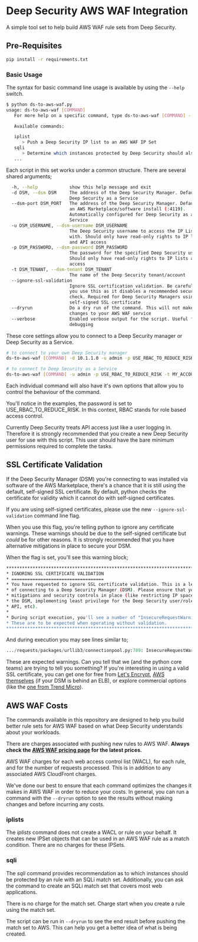# Deep Security AWS WAF Integration

A simple tool set to help build AWS WAF rule sets from Deep Security. 

## Pre-Requisites

```bash
pip install -r requirements.txt
```

### Basic Usage

The syntax for basic command line usage is available by using the ```--help``` switch.

```bash
$ python ds-to-aws-waf.py
usage: ds-to-aws-waf [COMMAND]
   For more help on a specific command, type ds-to-aws-waf [COMMAND] --help

   Available commands:

   iplist
      > Push a Deep Security IP list to an AWS WAF IP Set
   sqli
      > Determine which instances protected by Deep Security should also be protected by AWS WAF SQLi rules
   ...
```

Each script in this set works under a common structure. There are several shared arguments;

```bash
  -h, --help            show this help message and exit
  -d DSM, --dsm DSM     The address of the Deep Security Manager. Defaults to
                        Deep Security as a Service
  --dsm-port DSM_PORT   The address of the Deep Security Manager. Defaults to
                        an AWS Marketplace/software install (:4119).
                        Automatically configured for Deep Security as a
                        Service
  -u DSM_USERNAME, --dsm-username DSM_USERNAME
                        The Deep Security username to access the IP Lists
                        with. Should only have read-only rights to IP lists
                        and API access
  -p DSM_PASSWORD, --dsm-password DSM_PASSWORD
                        The password for the specified Deep Security username.
                        Should only have read-only rights to IP lists and API
                        access
  -t DSM_TENANT, --dsm-tenant DSM_TENANT
                        The name of the Deep Security tenant/account
  --ignore-ssl-validation
                        Ignore SSL certification validation. Be careful when
                        you use this as it disables a recommended security
                        check. Required for Deep Security Managers using a
                        self-signed SSL certificate
  --dryrun              Do a dry run of the command. This will not make any
                        changes to your AWS WAF service
  --verbose             Enabled verbose output for the script. Useful for
                        debugging
```

These core settings allow you to connect to a Deep Security manager or Deep Security as a Service. 

```bash
# to connect to your own Deep Security manager
ds-to-aws-waf [COMMAND] -d 10.1.1.0 -u admin -p USE_RBAC_TO_REDUCE_RISK --ignore-ssl-validation

# to connect to Deep Security as a Service
ds-to-aws-waf [COMMAND] -u admin -p USE_RBAC_TO_REDUCE_RISK -t MY_ACCOUNT
```

Each individual command will also have it's own options that allow you to control the behaviour of the command.

You'll notice in the examples, the password is set to USE_RBAC_TO_REDUCE_RISK. In this context, RBAC stands for role based access control.

Currently Deep Security treats API access just like a user logging in. Therefore it is strongly recommended that you create a new Deep Security user for use with this script. This user should have the bare minimum permissions required to complete the tasks.

## SSL Certificate Validation

If the Deep Security Manager (DSM) you're connecting to was installed via software of the AWS Marketplace, there's a chance that it is still using the default, self-signed SSL certificate. By default, python checks the certificate for validity which it cannot do with self-signed certificates.

If you are using self-signed certificates, please use the new ```--ignore-ssl-validation``` command line flag.

When you use this flag, you're telling python to ignore any certificate warnings. These warnings should be due to the self-signed certificate but *could* be for other reasons. It is strongly recommended that you have alternative mitigations in place to secure your DSM. 

When the flag is set, you'll see this warning block;

```bash
***********************************************************************
* IGNORING SSL CERTIFICATE VALIDATION
* ===================================
* You have requested to ignore SSL certificate validation. This is a less secure method 
* of connecting to a Deep Security Manager (DSM). Please ensure that you have other 
* mitigations and security controls in place (like restricting IP space that can access 
* the DSM, implementing least privilege for the Deep Security user/role accessing the 
* API, etc).
*
* During script execution, you'll see a number of "InsecureRequestWarning" messages. 
* These are to be expected when operating without validation. 
***********************************************************************
```

And during execution you may see lines similar to;

```python
.../requests/packages/urllib3/connectionpool.py:789: InsecureRequestWarning: Unverified HTTPS request is being made. Adding certificate verification is strongly advised. See: https://urllib3.readthedocs.org/en/latest/security.html
```

These are expected warnings. Can you tell that we (and the python core teams) are trying to tell you something? If you're interesting in using a valid SSL certificate, you can get one for free from [Let's Encrypt](https://letsencrypt.org), [AWS themselves](https://aws.amazon.com/certificate-manager/) (if your DSM is behind an ELB), or explore commercial options (like the [one from Trend Micro](http://www.trendmicro.com/us/enterprise/cloud-solutions/deep-security/ssl-certificates/)).

## AWS WAF Costs

The commands available in this repository are designed to help you build better rule sets for AWS WAF based on what Deep Security understands about your workloads.

There are charges associated with pushing new rules to AWS WAF. **Always check the [AWS WAF pricing page](https://aws.amazon.com/waf/pricing/) for the latest prices.**

AWS WAF charges for each web access control list (WACL), for each rule, and for the number of requests processed. This is in addition to any associated AWS CloudFront charges.

We've done our best to ensure that each command optimizes the changes it makes in AWS WAF in order to reduce your costs. In general, you can run a command with the ```--dryrun``` option to see the results without making changes and before incurring any costs.

### iplists

The *iplists* command does not create a WACL or rule on your behalf. It creates new IPSet objects that can be used in an AWS WAF rule as a match condition. There are no charges for these IPSets.

### sqli

The *sqli* command provides recommendation as to which instances should be protected by an rule with an SQLi match set. Additionally, you can ask the command to create an SQLi match set that covers most web applications.

There is no charge for the match set. Charge start when you create a rule using the match set.

The script can be run in ```--dryrun``` to see the end result before pushing the match set to AWS. This can help you get a better idea of what is being created.